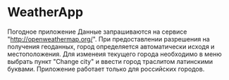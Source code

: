 # WeatherApp
Погодное приложение
Данные запрашиваются на сервисе "http://openweathermap.org/".
При предоставлении разрешения на получения геоданных, город определяется автоматически исходя и местоположения.
Для изменеия текущего города необходимо в меню выбрать пункт "Change city" и ввести город траслитом латинскими буквами.
Приложение работает только для российских городов.
